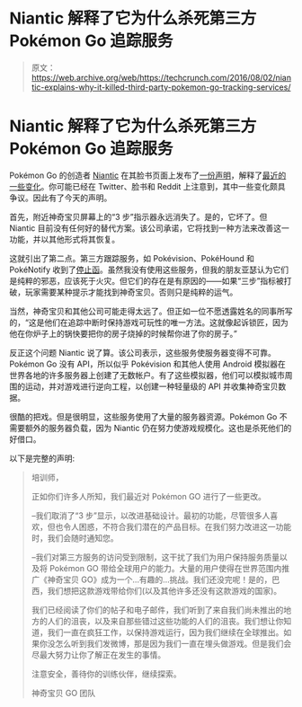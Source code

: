 # Niantic 解释了它为什么杀死第三方 Pokémon Go 追踪服务 

> 原文：<https://web.archive.org/web/https://techcrunch.com/2016/08/02/niantic-explains-why-it-killed-third-party-pokemon-go-tracking-services/>

# Niantic 解释了它为什么杀死第三方 Pokémon Go 追踪服务

Pokémon Go 的创造者 [Niantic](https://web.archive.org/web/20221205143204/http://www.nianticproject.com/) 在其脸书页面上发布了[一份声明](https://web.archive.org/web/20221205143204/https://www.facebook.com/PokemonGO/posts/940141879465704)，解释了[最近的一些变化](https://web.archive.org/web/20221205143204/https://beta.techcrunch.com/gallery/whats-new-pokemon-go-update-0-31-0-changelog/)。你可能已经在 Twitter、脸书和 Reddit 上注意到，其中一些变化颇具争议。因此有了今天的声明。

首先，附近神奇宝贝屏幕上的“3 步”指示器永远消失了。是的，它坏了。但 Niantic 目前没有任何好的替代方案。该公司承诺，它将找到一种方法来改善这一功能，并以其他形式将其恢复。

这就引出了第二点。第三方跟踪服务，如 Pokévision、PokéHound 和 PokéNotify 收到了[停止函](https://web.archive.org/web/20221205143204/https://beta.techcrunch.com/2016/08/01/third-party-pokemon-go-tracking-services-get-shut-down/)。虽然我没有使用这些服务，但我的朋友亚瑟认为它们是纯粹的邪恶，应该死于火灾。但它们的存在是有原因的——如果“三步”指标被打破，玩家需要某种提示才能找到神奇宝贝。否则只是纯粹的运气。

当然，神奇宝贝和其他公司可能走得太远了。但正如一位不愿透露姓名的同事所写的，“这是他们在追踪中断时保持游戏可玩性的唯一方法。这就像起诉锁匠，因为他在你炉子上的锅快要把你的房子烧掉的时候帮你进了你的房子。”

反正这个问题 Niantic 说了算。该公司表示，这些服务使服务器变得不可靠。Pokémon Go 没有 API，所以似乎 Pokévision 和其他人使用 Android 模拟器在世界各地的许多服务器上创建了无数帐户。有了这些模拟器，他们可以模拟城市周围的运动，并对游戏进行逆向工程，以创建一种轻量级的 API 并收集神奇宝贝数据。

很酷的把戏。但是很明显，这些服务使用了大量的服务器资源。Pokémon Go 不需要额外的服务器负载，因为 Niantic 仍在努力使游戏规模化。这也是杀死他们的好借口。

以下是完整的声明:

> 培训师，
> 
> 正如你们许多人所知，我们最近对 Pokémon GO 进行了一些更改。
> 
> –我们取消了“3 步”显示，以改进基础设计。最初的功能，尽管很多人喜欢，但也令人困惑，不符合我们潜在的产品目标。在我们努力改进这一功能时，我们会随时通知您。
> 
> –我们对第三方服务的访问受到限制，这干扰了我们为用户保持服务质量以及将 Pokémon GO 带给全球用户的能力。大量的用户使得在世界范围内推广《神奇宝贝 GO》成为一个…有趣的…挑战。我们还没完呢！是的，巴西，我们想把这款游戏带给你们(以及其他许多还没有这款游戏的国家)。
> 
> 我们已经阅读了你们的帖子和电子邮件，我们听到了来自我们尚未推出的地方的人们的沮丧，以及来自那些错过这些功能的人们的沮丧。我们想让你知道，我们一直在疯狂工作，以保持游戏运行，因为我们继续在全球推出。如果你没怎么听到我们发微博，那是因为我们一直在埋头做游戏。但是我们会尽最大努力让你了解正在发生的事情。
> 
> 注意安全，善待你的训练伙伴，继续探索。
> 
> 神奇宝贝 GO 团队